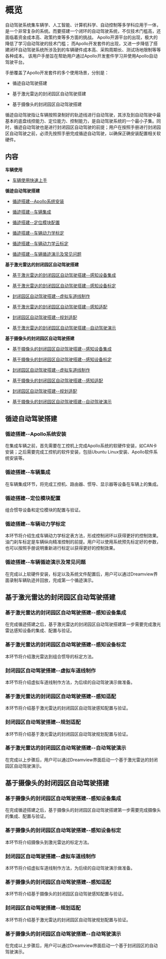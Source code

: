 # 概览

自动驾驶系统集车辆学、人工智能、计算机科学、自动控制等多学科应用于一体，是一个非常复杂的系统。而要搭建一个闭环的自动驾驶系统，不仅技术门槛高，还面临着资金成本高、政策约束等多方面的挑战。 Apollo开源平台的出现，极大的降低了学习自动驾驶的技术门槛； 而Apollo开发套件的出现，又进一步降低了搭建闭环自动驾驶系统所涉及到的车辆硬件成本高、采购周期长、测试场地限制等等各种成本。 该用户手册旨在帮助用户通过Apollo开发套件学习并使用Apollo自动驾驶平台。

手册覆盖了Apollo开发套件的多个使用场景，分别是：

 - 循迹自动驾驶搭建
 
 - 基于激光雷达的封闭园区自动驾驶搭建
 
 - 基于摄像头的封闭园区自动驾驶搭建

循迹自动驾驶指让车辆按照录制好的轨迹线进行自动驾驶，其涉及到自动驾驶中最基本的底盘线控能力、定位能力、控制能力，是自动驾驶系统的一个最小子集。同时，循迹自动驾驶也是进行封闭园区自动驾驶的前提；用户在按照手册进行封闭园区自动驾驶之前，必须先按照手册完成循迹自动驾驶，以确保正确安装配置相关软硬件。

## 内容

**车辆使用**

- [车辆使用快速上手](Quick_Start_V03.md)

**循迹自动驾驶搭建**

- [循迹搭建--Apollo系统安装](Waypoint_Following--Apollo_Software_Installation_cn.md)

- [循迹搭建--车辆集成](Waypoint_Following--Vehicle_Integration_cn.md)

- [循迹搭建--定位模块配置](Waypoint_Following--Localization_Configuration_cn.md)

- [循迹搭建--车辆动力学标定](Waypoint_Following--Vehicle_Calibration_cn.md)

- [循迹搭建--车辆动力学云标定](Waypoint_Following--Vehicle_Calibration_Online_cn.md)

- [循迹搭建--车辆循迹演示及常见问题](Waypoint_Following--Operation_And_Questions_cn.md)

**基于激光雷达的封闭园区自动驾驶搭建**

- [基于激光雷达的封闭园区自动驾驶搭建--感知设备集成](Lidar_Based_Auto_Driving--Sensor_Integration_cn.md)

- [基于激光雷达的封闭园区自动驾驶搭建--感知设备标定](Lidar_Based_Auto_Driving--Sensor_Calibration_cn.md)

- [封闭园区自动驾驶搭建--虚拟车道线制作](Auto_Driving--Virtual_Lane_Generation_cn.md)

- [基于激光雷达的封闭园区自动驾驶搭建--感知适配](Lidar_Based_Auto_Driving--Perception_Adaptation_cn.md)

- [封闭园区自动驾驶搭建--规划适配](Auto_Driving--Planning_Adaptation_cn.md)

- [基于激光雷达的封闭园区自动驾驶搭建--自动驾驶演示](Lidar_Based_Auto_Driving--Auto_Driving_Demonstration_cn.md)

**基于摄像头的封闭园区自动驾驶搭建**

- [基于摄像头的封闭园区自动驾驶搭建--感知设备集成](Camera_Based_Auto_Driving--Sensor_Integration_cn.md)

- [基于摄像头的封闭园区自动驾驶搭建--感知设备标定](Camera_Based_Auto_Driving--Sensor_Calibration_cn.md)

- [封闭园区自动驾驶搭建--虚拟车道线制作](Auto_Driving--Virtual_Lane_Generation_cn.md)

- [基于摄像头的封闭园区自动驾驶搭建--感知适配](Camera_Based_Auto_Driving--Perception_Adaptation_cn.md)

- [封闭园区自动驾驶搭建--规划适配](Auto_Driving--Planning_Adaptation_cn.md)

- [基于摄像头的封闭园区自动驾驶搭建--自动驾驶演示](Camera_Based_Auto_Driving--Auto_Driving_Demonstration_cn.md)

## 循迹自动驾驶搭建

### 循迹搭建--Apollo系统安装

在集成车辆之前，首先需要在工控机上完成Apollo系统的软硬件安装，如CAN卡安装；之后需要完成工控机的软件安装，包括Ubuntu Linux安装、Apollo软件系统安装等。

### 循迹搭建--车辆集成

在车辆集成环节，将完成工控机、路由器、惯导、显示器等设备在车辆上的集成。

### 循迹搭建--定位模块配置

组合惯导设备和定位模块的配置与验证。

### 循迹搭建--车辆动力学标定

本环节将介绍生成车辆动力学标定表方法，形成控制闭环以获得更好的控制效果。油门刹车标定是车辆纵向精准控制的前提。用户可以使用系统预先标定好的参数，也可以按照手册说明重新进行标定以获得更好的控制效果。

### 循迹搭建--车辆循迹演示及常见问题
在完成以上软硬件安装，标定以及系统文件配置后，用户可以通过Dreamview界面录制车辆轨迹并回放，完成第一个循迹演示。

## 基于激光雷达的封闭园区自动驾驶搭建

### 基于激光雷达的封闭园区自动驾驶搭建--感知设备集成

在完成循迹搭建之后，基于激光雷达的封闭园区自动驾驶搭建第一步需要完成激光雷达感知设备的集成、配置与验证。

### 基于激光雷达的封闭园区自动驾驶搭建--感知设备标定

本环节将介绍激光雷达到组合惯导的标定方法。

### 封闭园区自动驾驶搭建--虚拟车道线制作

本环节将介绍虚拟车道线制作方法，为后续的自动驾驶演示做准备。

### 基于激光雷达的封闭园区自动驾驶搭建--感知适配

本环节将介绍基于激光雷达的封闭园区自动驾驶感知配置与验证。

### 封闭园区自动驾驶搭建--规划适配

本环节将介绍基于激光雷达的封闭园区自动驾驶规划配置与验证。

### 基于激光雷达的封闭园区自动驾驶搭建--自动驾驶演示

在完成以上步骤后，用户可以通过Dreamview界面启动一个基于激光雷达的封闭园区自动驾驶演示。

## 基于摄像头的封闭园区自动驾驶搭建

### 基于摄像头的封闭园区自动驾驶搭建--感知设备集成

在完成循迹搭建之后，基于摄像头的封闭园区自动驾驶搭建第一步需要完成摄像头的集成、配置与验证。

### 基于摄像头的封闭园区自动驾驶搭建--感知设备标定

本环节将介绍摄像头到激光雷达的标定方法。

### 封闭园区自动驾驶搭建--虚拟车道线制作

本环节将介绍虚拟车道线制作方法，为后续的自动驾驶演示做准备。

### 基于摄像头的封闭园区自动驾驶搭建--感知适配

本环节将介绍基于摄像头的封闭园区自动驾驶感知配置与验证。

### 封闭园区自动驾驶搭建--规划适配

本环节将介绍基于激光雷达的封闭园区自动驾驶规划配置与验证。

### 基于摄像头的封闭园区自动驾驶搭建--自动驾驶演示

在完成以上步骤后，用户可以通过Dreamview界面启动一个基于封闭园区的自动驾驶演示。